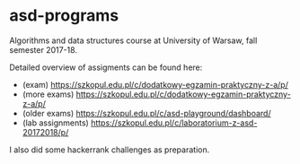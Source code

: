 # asd-programs
Algorithms and data structures course at University of Warsaw, fall semester 2017-18.  

Detailed overview of assigments can be found here:  
- (exam) https://szkopul.edu.pl/c/dodatkowy-egzamin-praktyczny-z-a/p/  
- (more exams) https://szkopul.edu.pl/c/dodatkowy-egzamin-praktyczny-z-a/p/  
- (older exams) https://szkopul.edu.pl/c/asd-playground/dashboard/  
- (lab assignments) https://szkopul.edu.pl/c/laboratorium-z-asd-20172018/p/  

I also did some hackerrank challenges as preparation.  

